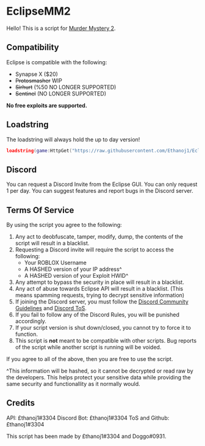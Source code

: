 # EclipseMM2

Hello! This is a script for [Murder Mystery 2](https://roblox.com/games/142823291/Murder-Mystery-2).

## Compatibility

Eclipse is compatible with the following:
* Synapse X ($20)
* ~~Protosmasher~~ WIP
* ~~Sirhurt~~ (%50 NO LONGER SUPPORTED)
* ~~Sentinel~~ (NO LONGER SUPPORTED)

**No free exploits are supported.**

## Loadstring

The loadstring will always hold the up to day version!
```lua
loadstring(game:HttpGet("https://raw.githubusercontent.com/Ethanoj1/EclipseMM2/master/Script", true))()
```

## Discord

You can request a Discord Invite from the Eclipse GUI. You can only request 1 per day. You can suggest features and report bugs in the Discord server.

## Terms Of Service

By using the script you agree to the following:
1. Any act to deobfuscate, tamper, modify, dump, the contents of the script will result in a blacklist.
2. Requesting a Discord invite will require the script to access the following:
    * Your ROBLOX Username
    * A HASHED version of your IP address^
    * A HASHED version of your Exploit HWID^
3. Any attempt to bypass the security in place will result in a blacklist.
4. Any act of abuse towards Eclipse API will result in a blacklist. (This means spamming requests, trying to decrypt sensitive information)
5. If joining the Discord server, you must follow the [Discord Community Guidelines](https://discord.com/guidelines) and [Discord ToS](https://discord.com/terms).
6. If you fail to follow any of the Discord Rules, you will be punished accordingly.
7. If your script version is shut down/closed, you cannot try to force it to function.
8. This script is **not** meant to be compatible with other scripts. Bug reports of the script while another script is running will be voided.

If you agree to all of the above, then you are free to use the script.

^This information will be hashed, so it cannot be decrypted or read raw by the developers. This helps protect your sensitive data while providing the same security and functionallity as it normally would.

## Credits

API: £thanoj1#3304
Discord Bot: £thanoj1#3304
ToS and Github: £thanoj1#3304

This script has been made by £thanoj1#3304 and Doggo#0931.
